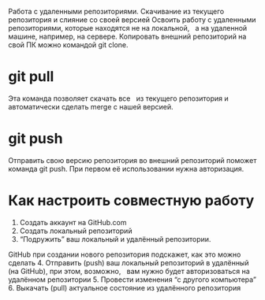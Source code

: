 Работа с удаленными репозиториями. Скачивание из текущего 
репозитория и слияние со своей версией
Освоить работу с удаленными репозиториями, которые находятся не на локальной,  
а на удаленной машине, например, на сервере.
Копировать внешний репозиторий на свой ПК можно командой git clone.

# git pull

Эта команда позволяет скачать все  
из текущего репозитория и автоматически 
сделать merge с нашей версией.

# git push

Отправить свою версию репозитория во 
внешний репозиторий поможет команда git 
push. При первом её использовании нужна авторизация.

# Как настроить совместную работу

1. Создать аккаунт на GitHub.com
2. Создать локальный репозиторий
3. “Подружить” ваш локальный и удалённый репозитории. 

 GitHub при создании нового репозитория подскажет, как это можно сделать
4. Отправить (push) ваш локальный репозиторий в удалённый (на GitHub), при этом, возможно,  
вам нужно будет авторизоваться на удалённом репозитории
5. Провести изменения “с другого компьютера”
6. Выкачать (pull) актуальное состояние из удалённого репозитория